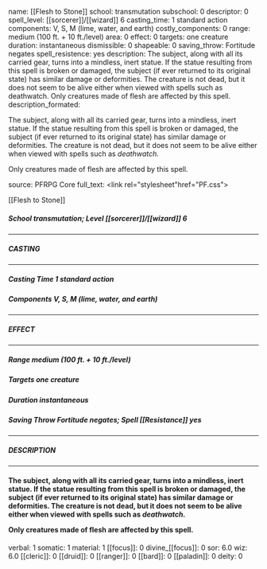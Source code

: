 name: [[Flesh to Stone]]
school: transmutation
subschool: 0
descriptor: 0
spell_level: [[sorcerer]]/[[wizard]] 6
casting_time: 1 standard action
components: V, S, M (lime, water, and earth)
costly_components: 0
range: medium (100 ft. + 10 ft./level)
area: 0
effect: 0
targets: one creature
duration: instantaneous
dismissible: 0
shapeable: 0
saving_throw: Fortitude negates
spell_resistence: yes
description: The subject, along with all its carried gear, turns into a mindless, inert statue. If the statue resulting from this spell is broken or damaged, the subject (if ever returned to its original state) has similar damage or deformities. The creature is not dead, but it does not seem to be alive either when viewed with spells such as deathwatch.  Only creatures made of flesh are affected by this spell.
description_formated: <p>The subject, along with all its carried gear, turns into a mindless, inert statue. If the statue resulting from this spell is broken or damaged, the subject (if ever returned to its original state) has similar damage or deformities. The creature is not dead, but it does not seem to be alive either when viewed with spells such as <i>deathwatch.</i></p><p>Only creatures made of flesh are affected by this spell.</p>
source: PFRPG Core
full_text: <link rel="stylesheet"href="PF.css"><div class="heading"><p class="alignleft">[[Flesh to Stone]]</p><div style="clear: both;"></div></div><div><h5><b>School </b>transmutation; <b>Level </b>[[sorcerer]]/[[wizard]] 6</h5></div><hr/><div><h5><b>CASTING</b></h5></div><hr/><div><h5><b>Casting Time </b>1 standard action</h5><h5><b>Components </b>V, S, M (lime, water, and earth)</h5></div><hr/><div><h5><b>EFFECT</b></h5></div><hr/><div><h5><b>Range </b>medium (100 ft. + 10 ft./level)</h5><h5><b>Targets </b>one creature</h5><h5><b>Duration </b>instantaneous</h5><h5><b>Saving Throw </b>Fortitude negates; <b>Spell [[Resistance]] </b>yes</h5></div><hr/><div><h5><b>DESCRIPTION</b></h5></div><hr/><div><h4><p>The subject, along with all its carried gear, turns into a mindless, inert statue. If the statue resulting from this spell is broken or damaged, the subject (if ever returned to its original state) has similar damage or deformities. The creature is not dead, but it does not seem to be alive either when viewed with spells such as <i>deathwatch.</i></p><p>Only creatures made of flesh are affected by this spell.</p></h4></div>
verbal: 1
somatic: 1
material: 1
[[focus]]: 0
divine_[[focus]]: 0
sor: 6.0
wiz: 6.0
[[cleric]]: 0
[[druid]]: 0
[[ranger]]: 0
[[bard]]: 0
[[paladin]]: 0
deity: 0
